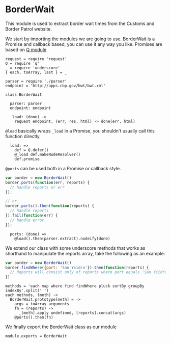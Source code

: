 # BorderWait

This module is used to extract border wait times from the
Customs and Border Patrol website.

We start by importing the modules we are going to use.
BorderWait is a Promise and callback based, you can use it
any way you like. Promises are based on [Q module](https://github.com/kriskowal/q)

    request = require 'request'
    Q = require 'q'
    _ = require 'underscore'
    { each, toArray, last } = _

    parser = require './parser'
    endpoint = 'http://apps.cbp.gov/bwt/bwt.xml'

    class BorderWait

      parser: parser
      endpoint: endpoint

      _load: (done) ->
        request endpoint, (err, res, html) -> done(err, html)

`@load` basically wraps `_load` in a Promise, you shouldn't usually
call this function directly.

      load: =>
        def = Q.defer()
        @_load def.makeNodeResolver()
        def.promise

`@ports` can be used both in a Promise or callback style.

```javascript
var border = new BorderWait()
border.ports(function(err, reports) {
  // handle reports or err
});

// or
border.ports().then(function(reports) {
  // handle reports
}).fail(function(err) {
  // handle error
});
```

      ports: (done) =>
        @load().then(parser.extract).nodeify(done)

We extend our class with some underscore methods that works as shorthand
to manipulate the reports array, take the following as an example:

```javascript
var border = new BorderWait()
border.findWhere({port: 'San Ysidro'}).then(function(reports) {
  // Reports will consist only of reports where port equals 'San Ysidro'
})
```

    methods = 'each map where find findWhere pluck sortBy groupBy indexBy'.split(' ')
    each methods, (meth) ->
      BorderWait.prototype[meth] = ->
        args = toArray arguments
        fn = (reports) ->
          _[meth].apply undefined, [reports].concat(args)
        @ports().then(fn)

We finally export the BorderWait class as our module

    module.exports = BorderWait